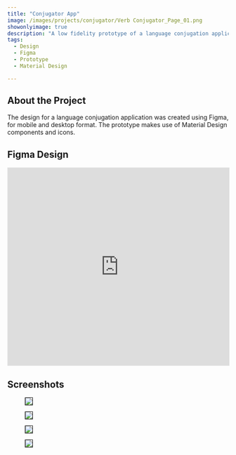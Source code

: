 ```yaml
---
title: "Conjugator App"
image: /images/projects/conjugator/Verb Conjugator_Page_01.png
showonlyimage: true
description: "A low fidelity prototype of a language conjugation application, created using Figma."
tags:
  - Design
  - Figma
  - Prototype
  - Material Design

---
```

## About the Project
The design for a language conjugation application was created using Figma, for mobile and desktop format. The prototype makes use of Material Design components and icons. 

## Figma Design
<iframe style="border: 1px solid rgba(0, 0, 0, 0.1);" width="100%" height="450" src="https://www.figma.com/embed?embed_host=share&url=https%3A%2F%2Fwww.figma.com%2Ffile%2FeEOVwbMbIOuxuS3B5TVMQc%2FVerb-Conjugator%3Ftype%3Ddesign%26node-id%3D0%253A1%26mode%3Ddesign%26t%3DU9cw6lbfCyKP7eG4-1" allowfullscreen></iframe>

## Screenshots
<div class="screenshots">
    <figure class="image">
        <img style="border:1px solid black" src="/images/projects/conjugator/Verb Conjugator_Page_01.png">
    </figure>
    <figure class="image">
        <img style="border:1px solid black" src="/images/projects/conjugator/Verb Conjugator_Page_02.png">
    </figure>
    <figure class="image">
        <img style="border:1px solid black" src="/images/projects/conjugator/Verb Conjugator_Page_03.png">
    </figure>
    <figure class="image">
        <img style="border:1px solid black" src="/images/projects/conjugator/Verb Conjugator_Page_04.png">
    </figure>
</div>

